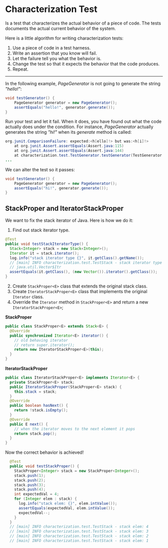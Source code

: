 # Characterization Test
Is a test that characterizes the actual behavior of a piece of code. The tests documents the actual current behavior of the system.

Here is a little algorithm for writing characterization tests:
1. Use a piece of code in a test harness.
2. Write an assertion that you know will fail.
3. Let the failure tell you what the behavior is.
4. Change the test so that it expects the behavior that the code produces.
5. Repeat.

---
In the following example, _PageGenerator_ is not going to generate the string _"hello!"_:

```java
void testGenerator() {
	PageGenerator generator = new PageGenerator();
	assertEquals("hello!", generator.generate());
}
```
Run your test and let it fail. When it does, you have found out what the code actually does under the condition. 
For instance, _PageGenerator_ actually generates the string _"hi!"_ when its _generate_ method is called:

```java
org.junit.ComparisonFailure: expected:<h[ello]!> but was:<h[i]!>
	at org.junit.Assert.assertEquals(Assert.java:115)
	at org.junit.Assert.assertEquals(Assert.java:144)
	at characterization.test.TestGenerator.testGenerator(TestGenerator.java:11)
...
```

We can alter the test so it passes:

```java
void testGenerator() {
	PageGenerator generator = new PageGenerator();
	assertEquals("hi!", generator.generate());
}
```

## StackProper and IteratorStackProper
We want to fix the stack iterator of Java. Here is how we do it:
1. Find out stack iterator type.

```java
@Test
public void testStackIteratorType() {
  Stack<Integer> stack = new Stack<Integer>();
  Iterator it = stack.iterator();
  log.info("stack iterator type {}", it.getClass().getName());
  // [main] INFO characterization.test.TestStack - stack iterator type
  // java.util.Vector$Itr
  assertEquals(it.getClass(), (new Vector()).iterator().getClass());
}
```

2. Create `StackProper<E>` class that extends the original stack class.
3. Create `IteratorStackProper<E>` class that implements the original `Iterator` class.
4. Override the `Iterator` method in `StackProper<E>` and return a new `IteratorStackProper<E>`;

**StackProper**

```java
public class StackProper<E> extends Stack<E> {
  @Override
  public synchronized Iterator<E> iterator() {
    // old behaving iterator
    // return super.iterator();
	return new IteratorStackProper<E>(this);
  }
}
```

**IteratorStackProper**

```java
public class IteratorStackProper<E> implements Iterator<E> {
  private StackProper<E> stack;
  public IteratorStackProper(StackProper<E> stack) {
	this.stack = stack;
  }
  @Override
  public boolean hasNext() {
	return !stack.isEmpty();
  }
  @Override
  public E next() {
	// when the iterator moves to the next element it pops
	return stack.pop();
  }
}
```

Now the correct behavior is achieved!

```java
  @Test
  public void testStackProper() {
    StackProper<Integer> stack = new StackProper<Integer>();
	stack.push(1);
	stack.push(2);
	stack.push(3);
	stack.push(4);
	int expectedVal = 4;
	for (Integer elem : stack) {
	  log.info("stack elem: {}", elem.intValue());
	  assertEquals(expectedVal, elem.intValue());
	  expectedVal--;
    }
  }
  // [main] INFO characterization.test.TestStack - stack elem: 4
  // [main] INFO characterization.test.TestStack - stack elem: 3
  // [main] INFO characterization.test.TestStack - stack elem: 2
  // [main] INFO characterization.test.TestStack - stack elem: 1
```    
    